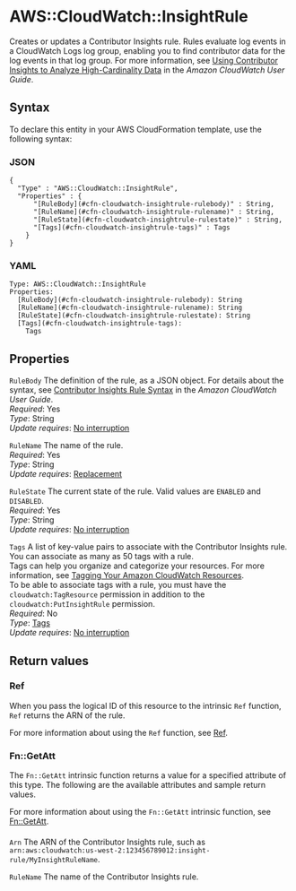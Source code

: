 # AWS::CloudWatch::InsightRule<a name="aws-resource-cloudwatch-insightrule"></a>

Creates or updates a Contributor Insights rule\. Rules evaluate log events in a CloudWatch Logs log group, enabling you to find contributor data for the log events in that log group\. For more information, see [ Using Contributor Insights to Analyze High\-Cardinality Data](https://docs.aws.amazon.com/AmazonCloudWatch/latest/monitoring/ContributorInsights.html) in the _Amazon CloudWatch User Guide_\.

## Syntax<a name="aws-resource-cloudwatch-insightrule-syntax"></a>

To declare this entity in your AWS CloudFormation template, use the following syntax:

### JSON<a name="aws-resource-cloudwatch-insightrule-syntax.json"></a>

```
{
  "Type" : "AWS::CloudWatch::InsightRule",
  "Properties" : {
      "[RuleBody](#cfn-cloudwatch-insightrule-rulebody)" : String,
      "[RuleName](#cfn-cloudwatch-insightrule-rulename)" : String,
      "[RuleState](#cfn-cloudwatch-insightrule-rulestate)" : String,
      "[Tags](#cfn-cloudwatch-insightrule-tags)" : Tags
    }
}
```

### YAML<a name="aws-resource-cloudwatch-insightrule-syntax.yaml"></a>

```
Type: AWS::CloudWatch::InsightRule
Properties:
  [RuleBody](#cfn-cloudwatch-insightrule-rulebody): String
  [RuleName](#cfn-cloudwatch-insightrule-rulename): String
  [RuleState](#cfn-cloudwatch-insightrule-rulestate): String
  [Tags](#cfn-cloudwatch-insightrule-tags):
    Tags
```

## Properties<a name="aws-resource-cloudwatch-insightrule-properties"></a>

`RuleBody` <a name="cfn-cloudwatch-insightrule-rulebody"></a>
The definition of the rule, as a JSON object\. For details about the syntax, see [ Contributor Insights Rule Syntax](https://docs.aws.amazon.com/AmazonCloudWatch/latest/monitoring/ContributorInsights-RuleSyntax.html) in the _Amazon CloudWatch User Guide_\.  
_Required_: Yes  
_Type_: String  
_Update requires_: [No interruption](https://docs.aws.amazon.com/AWSCloudFormation/latest/UserGuide/using-cfn-updating-stacks-update-behaviors.html#update-no-interrupt)

`RuleName` <a name="cfn-cloudwatch-insightrule-rulename"></a>
The name of the rule\.  
_Required_: Yes  
_Type_: String  
_Update requires_: [Replacement](https://docs.aws.amazon.com/AWSCloudFormation/latest/UserGuide/using-cfn-updating-stacks-update-behaviors.html#update-replacement)

`RuleState` <a name="cfn-cloudwatch-insightrule-rulestate"></a>
The current state of the rule\. Valid values are `ENABLED` and `DISABLED`\.  
_Required_: Yes  
_Type_: String  
_Update requires_: [No interruption](https://docs.aws.amazon.com/AWSCloudFormation/latest/UserGuide/using-cfn-updating-stacks-update-behaviors.html#update-no-interrupt)

`Tags` <a name="cfn-cloudwatch-insightrule-tags"></a>
A list of key\-value pairs to associate with the Contributor Insights rule\. You can associate as many as 50 tags with a rule\.  
Tags can help you organize and categorize your resources\. For more information, see [ Tagging Your Amazon CloudWatch Resources](https://docs.aws.amazon.com/AmazonCloudWatch/latest/monitoring/CloudWatch-Tagging.html)\.  
To be able to associate tags with a rule, you must have the `cloudwatch:TagResource` permission in addition to the `cloudwatch:PutInsightRule` permission\.  
_Required_: No  
_Type_: [Tags](aws-properties-cloudwatch-insightrule-tags.md)  
_Update requires_: [No interruption](https://docs.aws.amazon.com/AWSCloudFormation/latest/UserGuide/using-cfn-updating-stacks-update-behaviors.html#update-no-interrupt)

## Return values<a name="aws-resource-cloudwatch-insightrule-return-values"></a>

### Ref<a name="aws-resource-cloudwatch-insightrule-return-values-ref"></a>

When you pass the logical ID of this resource to the intrinsic `Ref` function, `Ref` returns the ARN of the rule\.

For more information about using the `Ref` function, see [Ref](https://docs.aws.amazon.com/AWSCloudFormation/latest/UserGuide/intrinsic-function-reference-ref.html)\.

### Fn::GetAtt<a name="aws-resource-cloudwatch-insightrule-return-values-fn--getatt"></a>

The `Fn::GetAtt` intrinsic function returns a value for a specified attribute of this type\. The following are the available attributes and sample return values\.

For more information about using the `Fn::GetAtt` intrinsic function, see [Fn::GetAtt](https://docs.aws.amazon.com/AWSCloudFormation/latest/UserGuide/intrinsic-function-reference-getatt.html)\.

#### <a name="aws-resource-cloudwatch-insightrule-return-values-fn--getatt-fn--getatt"></a>

`Arn` <a name="Arn-fn::getatt"></a>
The ARN of the Contributor Insights rule, such as `arn:aws:cloudwatch:us-west-2:123456789012:insight-rule/MyInsightRuleName`\.

`RuleName` <a name="RuleName-fn::getatt"></a>
The name of the Contributor Insights rule\.
